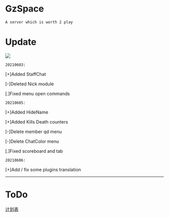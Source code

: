 # GzSpace
    A server which is worth 2 play
# Update
![](https://img.shields.io/badge/Update-info-red)

`20210603:`

[+]Added StaffChat

[-]Deleted Nick module

[.]Fixed menu open commands


`20210605:`

[+]Added HideName

[+]Added Kills Death counters

[-]Delete member qd menu

[-]Delete ChatColor menu

[.]Fixed scoreboard and tab

`20210606:`

[+]Add / fix some plugins translation

-------------------------------------------------------------------------------------------------
# ToDo
[计划表](/toDo)

